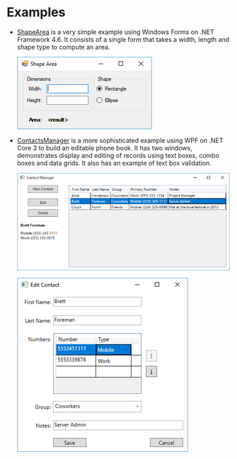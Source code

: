 # Examples

- [ShapeArea](ShapeArea/) is a very simple example using Windows Forms on .NET Framework 4.6. It consists of a single
form that takes a width, length and shape type to compute an area.

  ![ShapeArea screenshot](ShapeArea/form.png)

- [ContactsManager](ContactsManager/) is a more sophisticated example using WPF on .NET Core 3 to build an editable
phone book. It has two windows, demonstrates display and editing of records using text boxes, combo boxes and data
grids. It also has an example of text box validation.

  ![ContactsManager main screenshot](ContactsManager/manager.png)

  ![ContactsManager edit screenshot](ContactsManager/edit.png)

